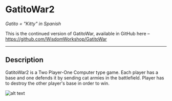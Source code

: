 # GatitoWar2
<i>Gatito = "Kitty" in Spanish</i>

This is the continued version of GatitoWar, available in GitHub here – https://github.com/WisdomWorkshop/GatitoWar

<hr/>

## Description

GatitoWar2 is a Two Player-One Computer type game. Each player has a base and one defends it by sending cat armies in the battlefield. Player has to destroy the other player's base in order to win. 

![alt text](http://i.imgur.com/MQ8bJkR.png)
